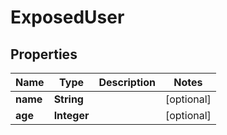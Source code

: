 

# ExposedUser


## Properties

| Name | Type | Description | Notes |
|------------ | ------------- | ------------- | -------------|
|**name** | **String** |  |  [optional] |
|**age** | **Integer** |  |  [optional] |



